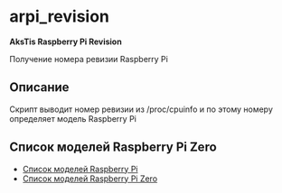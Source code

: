 # arpi_revision
**AksTis Raspberry Pi Revision**

Получение номера ревизии Raspberry Pi

## Описание

Скрипт выводит номер ревизии из /proc/cpuinfo и по этому номеру определяет модель Raspberry Pi

## Список моделей Raspberry Pi Zero
- [Список моделей Raspberry Pi](raspberry_pi_version.md)
- [Список моделей Raspberry Pi Zero](raspberry_pi_zero_cm_version.md)
